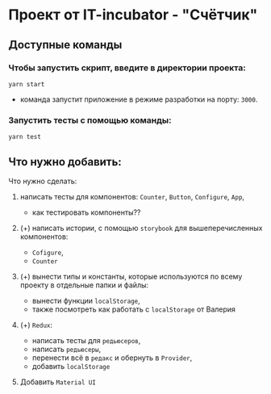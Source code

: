 # Проект от **IT-incubator** - "Cчётчик"

## Доступные команды

### Чтобы запустить скрипт, введите в директории проекта:

```shell
yarn start
```

- команда запустит приложение в режиме разработки на порту: `3000`.

### Запустить тесты с помощью команды:

```shell
yarn test
```

## Что нужно добавить:

Что нужно сделать:

1. написать тесты для компонентов: `Counter`, `Button`, `Configure`, `App`,
    - как тестировать компоненты??
2. (+) написать истории, с помощью `storybook` для вышеперечисленных компонентов:
    - `Cofigure`,
    - `Counter`
3. (+) вынести типы и константы, которые используются по всему проекту в отдельные папки и файлы:
    - вынести функции `localStorage`,
    - также посмотреть как работать с `localStorage` от Валерия
4. (+) `Redux`:
    - написать тесты для `редьюсеров`,
    - написать `редьюсеры`,
    - перенести всё в `редакс` и обернуть в `Provider`,
    - добавить `localStorage`

5. Добавить `Material UI`